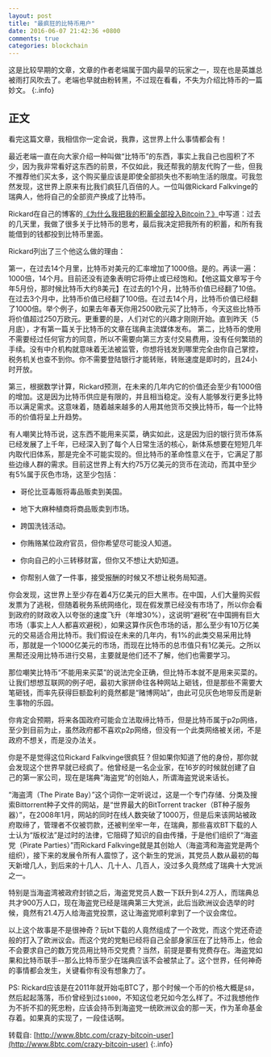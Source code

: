 ```yaml
---
layout: post
title: "最疯狂的比特币用户"
date: 2016-06-07 21:42:36 +0800
comments: true
categories: blockchain
---
```


这是比较早期的文章，文章的作者老端属于国内最早的玩家之一，现在也是英雄总被雨打风吹去了。老端也早就由粉转黑，不过现在看看，不失为介绍比特币的一篇妙文。
{:.info}

## 正文

看完这篇文章，我相信你一定会说，我靠，这世界上什么事情都会有！

最近老端一直在向大家介绍一种叫做“比特币”的东西，事实上我自己也囤积了不少，因为我非常看好这东西的前景，不仅如此，我还帮我的朋友代购了一些，但我不推荐他们买太多，这个购买量应该是即使全部损失也不影响生活的限度。可我忽然发现，这世界上原来有比我们疯狂几百倍的人。一位叫做Rickard Falkvinge的瑞典人，他将自己的全部资产换成了比特币。

Rickard在自己的博客的[《为什么我把我的积蓄全部投入Bitcoin？》](http://www.8btc.com/why-bitcoin)中写道：过去的几天里，我做了很多关于比特币的思考，最后我决定把我所有的积蓄，和所有我能借到的钱都投到比特币里面。

Rickard列出了三个他这么做的理由：

<!-- more -->

第一，在过去14个月里，比特币对美元的汇率增加了1000倍。是的。再读一遍：1000倍，14个月。目前还没有迹象表明它将停止或已经饱和。【他这篇文章写于今年5月份，那时候比特币大约8美元】在过去的1个月，比特币价值已经翻了10倍。在过去3个月中，比特币价值已经翻了100倍。在过去14个月，比特币价值已经翻了1000倍。举个例子，如果去年春天你用2500欧元买了比特币，今天这些比特币将价值超过250万欧元。更重要的是，人们对它的兴趣才刚刚开始。直到昨天（5月底），才有第一篇关于比特币的文章在瑞典主流媒体发布。
第二，比特币的使用不需要经过任何官方的同意，所以不需要向第三方支付交易费用，没有任何繁琐的手续。没有中介机构就意味着无法被监管，你想将钱发到哪里完全由你自己掌控，税务机关也查不到你。你不需要登陆银行才能转账，转账速度是即时的，且24小时开放。

第三，根据数学计算，Rickard预测，在未来的几年内它的价值还会至少有1000倍的增加。这是因为比特币供应是有限的，并且相当稳定。没有人能够发行更多比特币以满足需求。这意味着，随着越来越多的人用其他货币交换比特币，每一个比特币的价值将呈上升趋势。

有人嘲笑比特币说，这东西不能用来买菜，确实如此，这是因为旧的银行货币体系已经发展了上千年，已经深入到了每个人日常生活的核心，新体系想要在短短几年内取代旧体系，那是完全不可能实现的。但比特币的革命性意义在于，它满足了那些边缘人群的需求。目前这世界上有大约75万亿美元的货币在流动，而其中至少有5%属于灰色市场，这至少包括：

* 哥伦比亚毒贩将毒品贩卖到美国。

* 地下大麻种植商将商品贩卖到市场。

* 跨国洗钱活动。

* 你贿赂某位政府官员，但你希望尽可能没人知道。

* 你向自己的小三转移财富，但你又不想让大奶知道。

* 你帮别人做了一件事，接受报酬的时候又不想让税务局知道。

你会发现，这世界上至少存在着4万亿美元的巨大黑市。在中国，人们大量购买假发票为了逃税，但随着税务系统网络化，现在假发票已经没有市场了，所以你会看到政府的财政收入以夸张的速度飞升（年增30%），这说明“避税”在中国拥有巨大市场（事实上人人都喜欢避税），如果这算作灰色市场的话，那么至少有10万亿美元的交易适合用比特币。我们假设在未来的几年内，有1%的此类交易采用比特币，那就是一个1000亿美元的市场，而现在比特币的总市值只有1亿美元。之所以黑帮还没用比特币进行交易，主要就是他们还不了解，他们也需要学习。

那位嘲笑比特币“不能用来买菜”的说法完全正确，但比特币本就不是用来买菜的。让我们想想互联网的例子吧，最初大家拼命往各种网站上砸钱，但是那些不需要大笔砸钱，而率先获得巨额盈利的竟然都是“赌博网站”，由此可见灰色地带反而是新生事物的乐园。

你肯定会预期，将来各国政府可能会立法取缔比特币，但是比特币属于p2p网络，至少到目前为止，虽然政府都不喜欢p2p网络，但没有一个此类网络被关闭，不是政府不想关，而是没办法关。

你是不是觉得这位Rickard Falkvinge很疯狂？但如果你知道了他的身份，那你就会发现这个世界早就已经疯了。他曾经是一名企业家，在16岁的时候就创建了自己的第一家公司，现在是瑞典“海盗党”的创始人，所谓海盗党说来话长。

“海盗湾（The Pirate Bay）”这个词你一定听说过，这是一个专门存储、分类及搜索Bittorrent种子文件的网站，是“世界最大的BitTorrent tracker（BT种子服务器）”，在2008年1月，网站的同时在线人数突破了1000万，但是后来该网站被政府取缔了，管理者不仅被罚款，还被判坐牢一年，在瑞典，那些喜欢BT下载的人士认为“版权法”是过时的法律，它阻碍了知识的自由传播，于是他们组织了“海盗党（Pirate Parties）”而Rickard Falkvinge就是其创始人（海盗湾和海盗党是两个组织），接下来的发展令所有人震惊了，这个新生的党派，其党员人数从最初的每天新增几人，到后来的十几人、几十人、几百人，没过多久竟然成了瑞典十大党派之一。


特别是当海盗湾被政府封锁之后，海盗党党员人数一下跃升到4.2万人，而瑞典总共才900万人口，现在海盗党已经是瑞典第三大党派，此后当欧洲议会选举的时候，竟然有21.4万人给海盗党投票，这让海盗党顺利拿到了一个议会席位。

以上这个故事是不是很神奇？玩bt下载的人竟然组成了一个政党，而这个党还奇迹般的打入了欧洲议会。而这个党的党魁已经将自己全部身家压在了比特币上，他会不会要求自己的数万党员用比特币交党费？当然，前提是要有党费存在。海盗党如果和比特币联手--那么比特币至少在瑞典应该不会被禁止了。这个世界，任何神奇的事情都会发生，关键看你有没有想象力了。

PS: Rickard应该是在2011年就开始屯BTC了，那个时候一个币的价格大概是`$8`，然后起起落落，币价曾经到过`$1000`，不知这位老兄如今怎么样了。不过我想他作为不折不扣的死忠粉，应该会持币到海盗党一统欧洲议会的那一天，作为革命基金存着。如果真的实现了，一段佳话啊。

转载自: [http://www.8btc.com/crazy-bitcoin-user](http://www.8btc.com/crazy-bitcoin-user)
{:.info}

